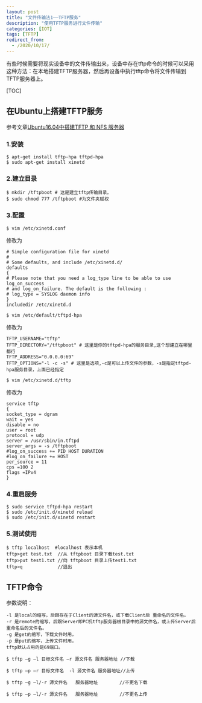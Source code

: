 ```yaml
---
layout: post
title: "文件传输法1——TFTP服务"
description: "使用TFTP服务进行文件传输"
categories: [IOT]
tags: [TFTP]
redirect_from:
  - /2020/10/17/
---
```


有些时候需要将现实设备中的文件传输出来，设备中存在tftp命令的时候可以采用这种方法：在本地搭建TFTP服务器，然后再设备中执行tftp命令将文件传输到TFTP服务器上。

[TOC]



## 在Ubuntu上搭建TFTP服务

参考文章[Ubuntu16.04中搭建TFTP 和 NFS 服务器 ](https://www.cnblogs.com/icefree/p/7902043.html)

### 1.安装

```shell
$ apt-get install tftp-hpa tftpd-hpa
$ sudo apt-get install xinetd
```

### 2.建立目录

```shell
$ mkdir /tftpboot # 这是建立tftp传输目录。
$ sudo chmod 777 /tftpboot #为文件夹赋权
```

### 3.配置

```shell
$ vim /etc/xinetd.conf
```

修改为

```
# Simple configuration file for xinetd
#
# Some defaults, and include /etc/xinetd.d/
defaults
{
# Please note that you need a log_type line to be able to use log_on_success
# and log_on_failure. The default is the following :
# log_type = SYSLOG daemon info
}
includedir /etc/xinetd.d
```

```shell
$ vim /etc/default/tftpd-hpa
```

修改为

```
TFTP_USERNAME="tftp"
TFTP_DIRECTORY="/tftpboot" # 这里是你的tftpd-hpa的服务目录,这个想建立在哪里都行
TFTP_ADDRESS="0.0.0.0:69"
TFTP_OPTIONS="-l -c -s" # 这里是选项,-c是可以上传文件的参数，-s是指定tftpd-hpa服务目录，上面已经指定
```

```shell
$ vim /etc/xinetd.d/tftp
```

修改为

```
service tftp
{
socket_type = dgram
wait = yes 
disable = no
user = root
protocol = udp 
server = /usr/sbin/in.tftpd
server_args = -s /tftpboot
#log_on_success += PID HOST DURATION
#log_on_failure += HOST
per_source = 11
cps =100 2
flags =IPv4
}
```

### 4.重启服务

```shell
$ sudo service tftpd-hpa restart
$ sudo /etc/init.d/xinetd reload
$ sudo /etc/init.d/xinetd restart
```

### 5.测试使用

```shell
$ tftp localhost  #localhost 表示本机
tftp>get test.txt  //从 tftpboot 目录下载test.txt
tftp>put test1.txt //向 tftpboot 目录上传test1.txt
tftp>q             //退出
```



## TFTP命令

参数说明：

```
-l 是local的缩写，后跟存在于Client的源文件名，或下载Client后 重命名的文件名。
-r 是remote的缩写，后跟Server即PC机tftp服务器根目录中的源文件名，或上传Server后重命名后的文件名。
-g 是get的缩写，下载文件时用，
-p 是put的缩写，上传文件时用，
tftp默认占用的是69端口。
```

```shell
$ tftp –g –l 目标文件名 –r 源文件名 服务器地址 //下载

$ tftp –p –r 目标文件名  -l 源文件名 服务器地址//上传

$ tftp –g –l/-r 源文件名   服务器地址        //不更名下载

$ tftp –p –l/-r 源文件名   服务器地址        //不更名上传
```



